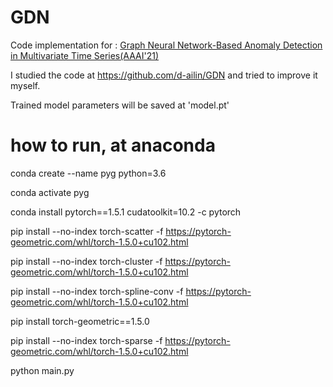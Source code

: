 # GDN

Code implementation for : [Graph Neural Network-Based Anomaly Detection in Multivariate Time Series(AAAI'21)](https://arxiv.org/pdf/2106.06947.pdf)

I studied the code at https://github.com/d-ailin/GDN and tried to improve it myself.

Trained model parameters will be saved at 'model.pt'

# how to run, at anaconda

conda create --name pyg python=3.6

conda activate pyg

conda install pytorch==1.5.1 cudatoolkit=10.2 -c pytorch

pip install --no-index torch-scatter -f https://pytorch-geometric.com/whl/torch-1.5.0+cu102.html

pip install --no-index torch-cluster -f https://pytorch-geometric.com/whl/torch-1.5.0+cu102.html

pip install --no-index torch-spline-conv -f https://pytorch-geometric.com/whl/torch-1.5.0+cu102.html

pip install torch-geometric==1.5.0

pip install --no-index torch-sparse -f https://pytorch-geometric.com/whl/torch-1.5.0+cu102.html


python main.py


